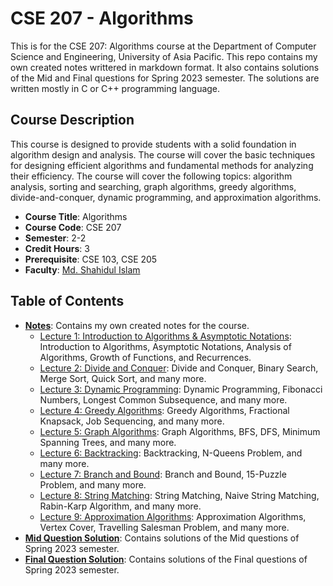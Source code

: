 # CSE 207 - Algorithms

This is for the CSE 207: Algorithms course at the Department of Computer Science and Engineering, University of Asia Pacific. This repo contains my own created notes writtered in markdown format. It also contains solutions of the Mid and Final questions for Spring 2023 semester. The solutions are written mostly in C or C++ programming language.

## Course Description

This course is designed to provide students with a solid foundation in algorithm design and analysis. The course will cover the basic techniques for designing efficient algorithms and fundamental methods for analyzing their efficiency. The course will cover the following topics: algorithm analysis, sorting and searching, graph algorithms, greedy algorithms, divide-and-conquer, dynamic programming, and approximation algorithms.

- **Course Title**: Algorithms
- **Course Code**: CSE 207
- **Semester**: 2-2
- **Credit Hours**: 3
- **Prerequisite**: CSE 103, CSE 205
- **Faculty**: [Md. Shahidul Islam](https://cse.uap-bd.edu/faculty/faculty_details/42)

## Table of Contents

- **[Notes](/Notes/)**: Contains my own created notes for the course.
  - [Lecture 1: Introduction to Algorithms & Asymptotic Notations](/Notes/Lecture%201/): Introduction to Algorithms, Asymptotic Notations, Analysis of Algorithms, Growth of Functions, and Recurrences.
  - [Lecture 2: Divide and Conquer](/Notes/Lecture%202/): Divide and Conquer, Binary Search, Merge Sort, Quick Sort, and many more.
  - [Lecture 3: Dynamic Programming](/Notes/Lecture%203/): Dynamic Programming, Fibonacci Numbers, Longest Common Subsequence, and many more.
  - [Lecture 4: Greedy Algorithms](/Notes/Lecture%204/): Greedy Algorithms, Fractional Knapsack, Job Sequencing, and many more.
  - [Lecture 5: Graph Algorithms](/Notes/Lecture%205/): Graph Algorithms, BFS, DFS, Minimum Spanning Trees, and many more.
  - [Lecture 6: Backtracking](/Notes/Lecture%206/): Backtracking, N-Queens Problem, and many more.
  - [Lecture 7: Branch and Bound](/Notes/Lecture%207/): Branch and Bound, 15-Puzzle Problem, and many more.
  - [Lecture 8: String Matching](/Notes/Lecture%208/): String Matching, Naive String Matching, Rabin-Karp Algorithm, and many more.
  - [Lecture 9: Approximation Algorithms](/Notes/Lecture%209/): Approximation Algorithms, Vertex Cover, Travelling Salesman Problem, and many more.
- **[Mid Question Solution](/Mid%20Solve/)**: Contains solutions of the Mid questions of Spring 2023 semester.
- **[Final Question Solution](/Final%20Solve/)**: Contains solutions of the Final questions of Spring 2023 semester.

